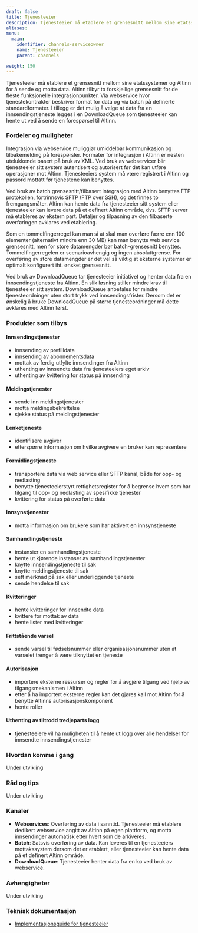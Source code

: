 ```yaml
---
draft: false
title: Tjenesteeier
description: Tjenesteeier må etablere et grensesnitt mellom sine etatssystemer og Altinn for å sende og motta data.
aliases:
menu:
  main:
    identifier: channels-serviceowner
    name: Tjenesteeier
    parent: channels

weight: 150
---
```


Tjenesteeier må etablere et grensesnitt mellom sine etatssystemer og Altinn for å sende og motta data.
Altinn tilbyr to forskjellige grensesnitt for de fleste funksjonelle integrasjonpunkter.
Via webservice hvor tjenestekontrakter beskriver format for data og via batch på definerte standardformater.
I tillegg er det mulig å velge at data fra en innsendingstjeneste legges i en DownloadQueue som tjenesteeier kan hente ut ved å sende en forespørsel til Altinn.


### Fordeler og muligheter
Integrasjon via webservice muliggjør umiddelbar kommunikasjon og tilbakemelding på forespørsler.
Formater for integrasjon i Altinn er nesten utelukkende basert på bruk av XML.
Ved bruk av webservicer blir tjenesteeier sitt system autentisert og autorisert før det kan utføre operasjoner mot Altinn.
Tjenesteeiers system må være registrert i Altinn og passord mottatt før tjenestene kan benyttes.

Ved bruk av batch grensesnitt/filbasert integrasjon med Altinn benyttes FTP protokollen, fortrinnsvis SFTP (FTP over SSH), og det finnes to fremgangsmåter.
Altinn kan hente data fra tjenesteeier sitt system eller tjenesteeier kan levere data på et definert Altinn område, dvs. SFTP server må etableres av ekstern part.
Detaljer og tilpasning av den filbaserte overføringen avklares ved etablering.

Som en tommelfingerregel kan man si at skal man overføre færre enn 100 elementer (alternativt mindre enn 30 MB) kan man benytte web service grensesnitt,
men for store datamengder bør batch-grensesnitt benyttes. Tommelfingerregelen er scenarioavhengig og ingen absoluttgrense.
For overføring av store datamengder er det vel så viktig at eksterne systemer er optimalt konfigurert iht. ønsket grensesnitt.

Ved bruk av DownloadQueue tar tjenesteeier initiativet og henter data fra en innsendingstjeneste fra Altinn.
En slik løsning stiller mindre krav til tjenesteeier sitt system. DownloadQueue anbefales for mindre tjenesteordninger uten stort trykk ved innsendingsfrister.
Dersom det er ønskelig å bruke DownloadQueue på større tjenesteordninger må dette avklares med Altinn først.


### Produkter som tilbys

#### Innsendingstjenester
 - innsending av prefilldata
 - innsending av abonnementsdata
 - mottak av ferdig utfylte innsendinger fra Altinn
 - uthenting av innsendte data fra tjenesteeiers eget arkiv
 - uthenting av kvittering for status på innsending

#### Meldingstjenester
 - sende inn meldingstjenester
 - motta meldingsbekreftelse
 - sjekke status på meldingstjenester

#### Lenketjeneste
 - identifisere avgiver
 - etterspørre informasjon om hvilke avgivere en bruker kan representere

#### Formidlingstjeneste
 - transportere data via web service eller SFTP kanal, både for opp- og nedlasting
 - benytte tjenesteeierstyrt rettighetsregister for å begrense hvem som har tilgang til opp- og nedlasting av spesifikke tjenester
 - kvittering for status på overførte data

#### Innsynstjenester
 - motta informasjon om brukere som har aktivert en innsynstjeneste

#### Samhandlingstjeneste 
 - instansier en samhandlingstjeneste 
 - hente ut kjørende instanser av samhandlingstjenester 
 - knytte innsendingstjeneste til sak 
 - knytte meldingstjeneste til sak 
 - sett merknad på sak eller underliggende tjeneste 
 - sende hendelse til sak

#### Kvitteringer
 - hente kvitteringer for innsendte data 
 - kvittere for mottak av data 
 - hente lister med kvitteringer

#### Frittstående varsel
 - sende varsel til fødselsnummer eller organisasjonsnummer uten at varselet trenger å være tilknyttet en tjeneste

#### Autorisasjon
 - importere eksterne ressurser og regler for å avgjøre tilgang ved hjelp av tilgangsmekanismen i Altinn
 - etter å ha importert eksterne regler kan det gjøres kall mot Altinn for å benytte Altinns autorisasjonskomponent 
 - hente roller

#### Uthenting av tiltrodd tredjeparts logg 
 - tjenesteeiere vil ha muligheten til å hente ut logg over alle hendelser for innsendte innsendingstjenester


### Hvordan komme i gang
Under utvikling

### Råd og tips
Under utvikling

### Kanaler
 - **Webservices**: Overføring av data i sanntid. Tjenesteeier må etablere dedikert webservice angitt av Altinn på egen plattform, og motta innsendinger automatisk etter hvert som de arkiveres.
 - **Batch**: Satsvis overføring av data. Kan leveres til en tjenesteeiers mottakssystem dersom det er etablert, eller tjenesteeier kan hente data på et definert Altinn område.
 - **DownloadQueue**: Tjenesteeier henter data fra en kø ved bruk av webservice.


### Avhengigheter
Under utvikling

### Teknisk dokumentasjon
 - [Implementasjonsguide for tjenesteeier](/docs/guides/tjenesteeier/implementasjonsguide/)

